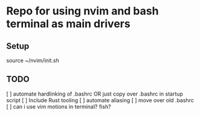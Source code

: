 # Repo for using nvim and bash terminal as main drivers

## Setup
source ~/nvim/init.sh

## TODO
[ ] automate hardlinking of .bashrc OR just copy over .bashrc in startup script
[ ] Include Rust tooling
[ ] automate aliasing
[ ] move over old .bashrc
[ ] can i use vim motions in terminal? fish?
